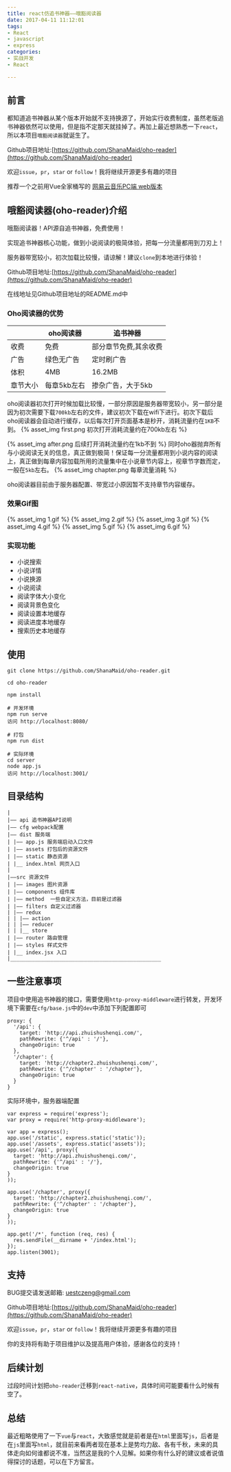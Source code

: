 ```yaml
---
title: react仿追书神器——哦豁阅读器
date: 2017-04-11 11:12:01
tags:
- React
- javascript
- express
categories:
- 实战开发
- React

---
```


## 前言
都知道追书神器从某个版本开始就不支持换源了，开始实行收费制度，虽然老版追书神器依然可以使用，但是指不定那天就挂掉了。再加上最近想熟悉一下`react`，所以本项目`哦豁阅读器`就诞生了。

Github项目地址:[https://github.com/ShanaMaid/oho-reader](https://github.com/ShanaMaid/oho-reader)

欢迎`issue`，`pr`，`star` or `follow`！我将继续开源更多有趣的项目

推荐一个之前用Vue全家桶写的 [网易云音乐PC端 web版本](https://github.com/ShanaMaid/vue-163-music)

<!-- more -->

## 哦豁阅读器(oho-reader)介绍
哦豁阅读器！API源自追书神器，免费使用！

实现追书神器核心功能，做到小说阅读的极简体验，把每一分流量都用到刀刃上！

服务器带宽较小，初次加载比较慢，请谅解！建议`clone`到本地进行体验！

Github项目地址:[https://github.com/ShanaMaid/oho-reader](https://github.com/ShanaMaid/oho-reader)

在线地址见Github项目地址的README.md中

### Oho阅读器的优势

|     | oho阅读器 |  追书神器|
|-----|-----------|----------|
|收费 | 免费      |部分章节免费,其余收费|
|广告 |绿色无广告 | 定时刷广告|
|体积 | 4MB     | 16.2MB   |
|章节大小| 每章5kb左右   | 掺杂广告，大于5kb|

oho阅读器初次打开时候加载比较慢，一部分原因是服务器带宽较小，另一部分是因为初次需要下载`700kb`左右的文件，建议初次下载在wifi下进行。初次下载后oho阅读器会自动进行缓存，以后每次打开页面基本是秒开，消耗流量约在`1KB`不到。
{% asset_img first.png  初次打开消耗流量约在700kb左右 %}

{% asset_img after.png  后续打开消耗流量约在1kb不到 %}
同时oho器抛弃所有与小说阅读无关的信息，真正做到极简！保证每一分流量都用到小说内容的阅读上，真正做到每章内容加载所用的流量集中在小说章节内容上，视章节字数而定，一般在`5kb`左右。
{% asset_img chapter.png  每章流量消耗 %}


oho阅读器目前由于服务器配置、带宽过小原因暂不支持章节内容缓存。

### 效果Gif图
{% asset_img 1.gif  %}
{% asset_img 2.gif  %}
{% asset_img 3.gif  %}
{% asset_img 4.gif  %}
{% asset_img 5.gif  %}
{% asset_img 6.gif  %}


### 实现功能
- 小说搜索
- 小说详情
- 小说换源
- 小说阅读
- 阅读字体大小变化
- 阅读背景色变化
- 阅读设置本地缓存
- 阅读进度本地缓存
- 搜索历史本地缓存

## 使用
```
git clone https://github.com/ShanaMaid/oho-reader.git

cd oho-reader

npm install 

# 开发环境
npm run serve
访问 http://localhost:8080/

# 打包
npm run dist

# 实际环境
cd server
node app.js
访问 http://localhost:3001/
```

## 目录结构
```
|
|—— api 追书神器API说明 
|—— cfg webpack配置
|—— dist 服务端
| |—— app.js 服务端启动入口文件
| |—— assets 打包后的资源文件
| |—— static 静态资源
| |__ index.html 网页入口
|
|——src 资源文件
| |—— images 图片资源
| |—— components 组件库
| |—— method  一些自定义方法，目前是过滤器
| |—— filters 自定义过滤器
| |—— redux 
| | |—— action
| | |—— reducer
| | |__ store
| |—— router 路由管理
| |—— styles 样式文件
| |__ index.jsx 入口
|_________________________________________________

```

## 一些注意事项
项目中使用追书神器的接口，需要使用`http-proxy-middleware`进行转发，开发环境下需要在`cfg/base.js`中的`dev`中添加下列配置即可
```
proxy: {
  '/api': {
    target: 'http://api.zhuishushenqi.com/',
    pathRewrite: {'^/api' : '/'},
    changeOrigin: true
  },
  '/chapter': {
    target: 'http://chapter2.zhuishushenqi.com/',
    pathRewrite: {'^/chapter' : '/chapter'},
    changeOrigin: true
  }
}
```

实际环境中，服务器端配置
```
var express = require('express');
var proxy = require('http-proxy-middleware');

var app = express();
app.use('/static', express.static('static'));
app.use('/assets', express.static('assets'));
app.use('/api', proxy({
  target: 'http://api.zhuishushenqi.com/',
  pathRewrite: {'^/api' : '/'}, 
  changeOrigin: true
}
));

app.use('/chapter', proxy({
  target: 'http://chapter2.zhuishushenqi.com/',
  pathRewrite: {'^/chapter' : '/chapter'},
  changeOrigin: true
}
));

app.get('/*', function (req, res) {
  res.sendFile(__dirname + '/index.html');
});
app.listen(3001);
```

## 支持
BUG提交请发送邮箱: uestczeng@gmail.com

Github项目地址:[https://github.com/ShanaMaid/oho-reader](https://github.com/ShanaMaid/oho-reader)

欢迎`issue`，`pr`，`star` or `follow`！我将继续开源更多有趣的项目

你的支持将有助于项目维护以及提高用户体验，感谢各位的支持！

## 后续计划
过段时间计划把`oho-reader`迁移到`react-native`，具体时间可能要看什么时候有空了。

## 总结
最近粗略使用了一下`vue`与`react`，大致感觉就是前者是在`html`里面写`js`，后者是在`js`里面写`html`，就目前来看两者现在基本上是势均力敌、各有千秋，未来的具体走向如何谁都说不准，当然这是我的个人见解。如果你有什么好的建议或者说值得探讨的话题，可以在下方留言。
